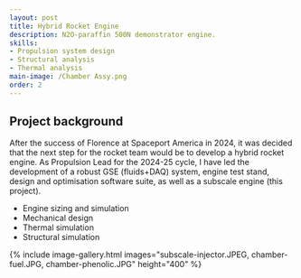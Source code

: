 ```yaml
---
layout: post
title: Hybrid Rocket Engine
description: N2O-paraffin 500N demonstrator engine. 
skills: 
- Propulsion system design
- Structural analysis
- Thermal analysis
main-image: /Chamber Assy.png 
order: 2
---
```


## Project background
After the success of Florence at Spaceport America in 2024, it was decided that the next step for the rocket team would be to develop a hybrid rocket engine. As Propulsion Lead for the 2024-25 cycle, I have led the development of a robust GSE (fluids+DAQ) system, engine test stand, design and optimisation software suite, as well as a subscale engine (this project).

- Engine sizing and simulation
- Mechanical design
- Thermal simulation
- Structural simulation

{% include image-gallery.html images="subscale-injector.JPEG, chamber-fuel.JPG, chamber-phenolic.JPG" height="400" %}
